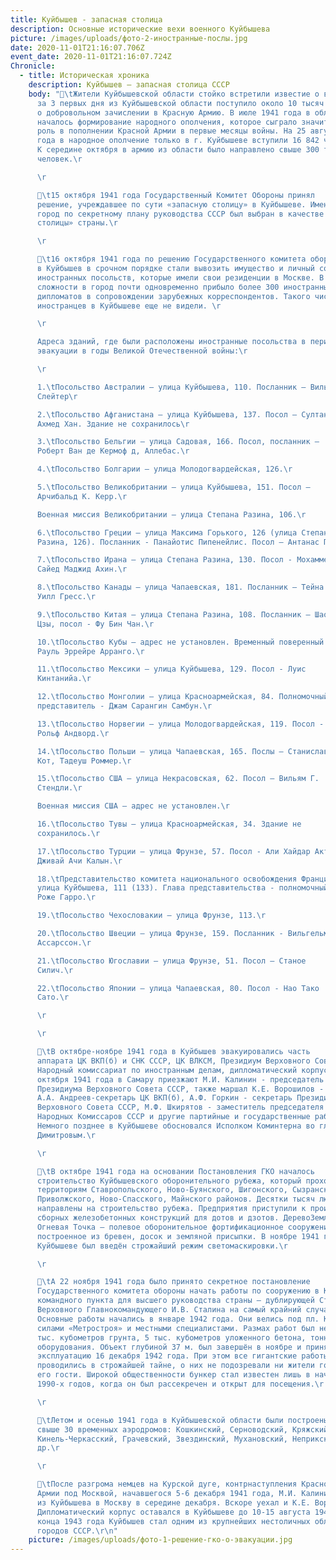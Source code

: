 ```yaml
---
title: Куйбышев - запасная столица
description: Основные исторические вехи военного Куйбышева
picture: /images/uploads/фото-2-иностранные-послы.jpg
date: 2020-11-01T21:16:07.706Z
event_date: 2020-11-01T21:16:07.724Z
Chronicle:
  - title: Историческая хроника
    description: Куйбышев – запасная столица СССР
    body: "\tЖители Куйбышевской области стойко встретили известие о войне. Только
      за 3 первых дня из Куйбышевской области поступило около 10 тысяч заявлений
      о добровольном зачислении в Красную Армию. В июле 1941 года в области
      началось формирование народного ополчения, которое сыграло значительную
      роль в пополнении Красной Армии в первые месяцы войны. На 25 августа 1941
      года в народное ополчение только в г. Куйбышеве вступили 16 842 человека.
      К середине октября в армию из области было направлено свыше 300 тысяч
      человек.\r

      \r

      \t15 октября 1941 года Государственный Комитет Обороны принял
      решение, учреждавшее по сути «запасную столицу» в Куйбышеве. Именно наш
      город по секретному плану руководства СССР был выбран в качестве «запасной
      столицы» страны.\r

      \r

      \t16 октября 1941 года по решению Государственного комитета обороны
      в Куйбышев в срочном порядке стали вывозить имущество и личный состав
      иностранных посольств, которые имели свои резиденции в Москве. В общей
      сложности в город почти одновременно прибыло более 300 иностранных
      дипломатов в сопровождении зарубежных корреспондентов. Такого числа
      иностранцев в Куйбышеве еще не видели. \r

      \r

      Адреса зданий, где были расположены иностранные посольства в период
      эвакуации в годы Великой Отечественной войны:\r

      \r

      1.\tПосольство Австралии – улица Куйбышева, 110. Посланник – Вильям
      Слейтер\r

      2.\tПосольство Афганистана – улица Куйбышева, 137. Посол – Султан
      Ахмед Хан. Здание не сохранилось\r

      3.\tПосольство Бельгии – улица Садовая, 166. Посол, посланник –
      Роберт Ван де Кермоф д, Аллебас.\r

      4.\tПосольство Болгарии – улица Молодогвардейская, 126.\r

      5.\tПосольство Великобритании – улица Куйбышева, 151. Посол –
      Арчибальд К. Керр.\r

      Военная миссия Великобритании – улица Степана Разина, 106.\r

      6.\tПосольство Греции – улица Максима Горького, 126 (улица Степана
      Разина, 126). Посланник - Панайотис Пипенейлис. Посол – Антанас Политис.\r

      7.\tПосольство Ирана – улица Степана Разина, 130. Посол - Мохаммед
      Сайед Маджид Ахин.\r

      8.\tПосольство Канады – улица Чапаевская, 181. Посланник – Тейна
      Уилл Гресс.\r

      9.\tПосольство Китая – улица Степана Разина, 108. Посланник – Шао Ли
      Цзы, посол - Фу Бин Чан.\r

      10.\tПосольство Кубы – адрес не установлен. Временный поверенный –
      Рауль Эррейре Арранго.\r

      11.\tПосольство Мексики – улица Куйбышева, 129. Посол - Луис
      Кинтанийа.\r

      12.\tПосольство Монголии – улица Красноармейская, 84. Полномочный
      представитель - Джам Сарангин Самбун.\r

      13.\tПосольство Норвегии – улица Молодогвардейская, 119. Посол -
      Рольф Андворд.\r

      14.\tПосольство Польши – улица Чапаевская, 165. Послы – Станислав
      Кот, Тадеуш Роммер.\r

      15.\tПосольство США – улица Некрасовская, 62. Посол – Вильям Г.
      Стендли.\r

      Военная миссия США – адрес не установлен.\r

      16.\tПосольство Тувы – улица Красноармейская, 34. Здание не
      сохранилось.\r

      17.\tПосольство Турции – улица Фрунзе, 57. Посол - Али Хайдар Актай
      Дживай Ачи Калын.\r

      18.\tПредставительство комитета национального освобождения Франции –
      улица Куйбышева, 111 (133). Глава представительства - полномочный министр
      Роже Гарро.\r

      19.\tПосольство Чехословакии – улица Фрунзе, 113.\r

      20.\tПосольство Швеции – улица Фрунзе, 159. Посланник - Вильгельм
      Ассарссон.\r

      21.\tПосольство Югославии – улица Фрунзе, 51. Посол – Станое
      Силич.\r

      22.\tПосольство Японии – улица Чапаевская, 80. Посол - Нао Тако
      Сато.\r

      \r

      \r

      \tВ октябре-ноябре 1941 года в Куйбышев эвакуировались часть
      аппарата ЦК ВКП(б) и СНК СССР, ЦК ВЛКСМ, Президиум Верховного Совета СССР,
      Народный комиссариат по иностранным делам, дипломатический корпус. 17
      октября 1941 года в Самару приезжают М.И. Калинин - председатель
      Президиума Верховного Совета СССР, также маршал К.Е. Ворошилов - член ГКО,
      А.А. Андреев-секретарь ЦК ВКП(б), А.Ф. Горкин - секретарь Президиума
      Верховного Совета СССР, М.Ф. Шкирятов - заместитель председателя Совета
      Народных Комиссаров СССР и другие партийные и государственные работники.
      Немного позднее в Куйбышеве обосновался Исполком Коминтерна во главе с Г.
      Димитровым.\r

      \r

      \tВ октябре 1941 года на основании Постановления ГКО началось
      строительство Куйбышевского оборонительного рубежа, который проходил по
      территориям Ставропольского, Ново-Буянского, Шигонского, Сызранского,
      Приволжского, Ново-Спасского, Майнского районов. Десятки тысяч людей были
      направлены на строительство рубежа. Предприятия приступили к производству
      сборных железобетонных конструкций для дотов и дзотов. ДеревоЗемляная
      Огневая Точка — полевое оборонительное фортификационное сооружение,
      построенное из бревен, досок и земляной присыпки. В ноябре 1941 года в
      Куйбышеве был введён строжайший режим светомаскировки.\r

      \r

      \tА 22 ноября 1941 года было принято секретное постановление
      Государственного комитета обороны начать работы по сооружению в Куйбышеве
      командного пункта для высшего руководства страны – дублирующей Ставки
      Верховного Главнокомандующего И.В. Сталина на самый крайний случай.
      Основные работы начались в январе 1942 года. Они велись под пл. Куйбышева
      силами «Метростроя» и местными специалистами. Размах работ был немалым: 25
      тыс. кубометров грунта, 5 тыс. кубометров уложенного бетона, тонны
      оборудования. Объект глубиной 37 м. был завершён в ноябре и принят в
      эксплуатацию 16 декабря 1942 года. При этом все гигантские работы
      проводились в строжайшей тайне, о них не подозревали ни жители города, ни
      его гости. Широкой общественности бункер стал известен лишь в начале
      1990-х годов, когда он был рассекречен и открыт для посещения.\r

      \r

      \tЛетом и осенью 1941 года в Куйбышевской области были построены
      свыше 30 временных аэродромов: Кошкинский, Серноводский, Кряжский,
      Кинель-Черкасский, Грачевский, Звездинский, Мухановский, Неприкский и
      др.\r

      \r

      \tПосле разгрома немцев на Курской дуге, контрнаступления Красной
      Армии под Москвой, начавшегося 5-6 декабря 1941 года, М.И. Калинин уехал
      из Куйбышева в Москву в середине декабря. Вскоре уехал и К.Е. Ворошилов.
      Дипломатический корпус оставался в Куйбышеве до 10-15 августа 1943 года. С
      конца 1943 года Куйбышев стал одним из крупнейших нестоличных областных
      городов СССР.\r\n"
    picture: /images/uploads/фото-1-решение-гко-о-эвакуации.jpg
---
```

